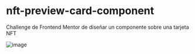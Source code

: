 # nft-preview-card-component
Challenge de Frontend Mentor de diseñar un componente sobre una tarjeta NFT

![image](https://user-images.githubusercontent.com/112868702/195331313-99758052-e749-4037-9692-d5bbc09e8e8f.png)
